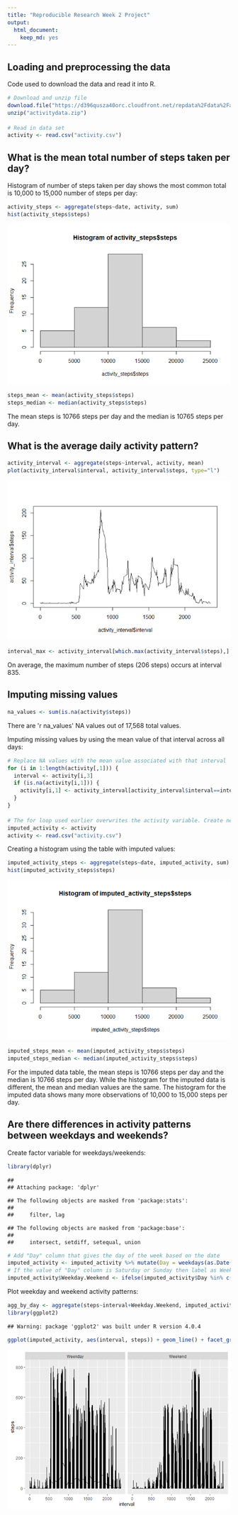 ```yaml
---
title: "Reproducible Research Week 2 Project"
output: 
  html_document: 
    keep_md: yes
---
```




## Loading and preprocessing the data

Code used to download the data and read it into R.


```r
# Download and unzip file
download.file("https://d396qusza40orc.cloudfront.net/repdata%2Fdata%2Factivity.zip", destfile="activitydata.zip")
unzip("activitydata.zip")

# Read in data set
activity <- read.csv("activity.csv")
```

## What is the mean total number of steps taken per day?

Histogram of number of steps taken per day shows the most common total is 10,000 to 15,000 number of steps per day:


```r
activity_steps <- aggregate(steps~date, activity, sum)
hist(activity_steps$steps)
```

![](PA1_template_files/figure-html/unnamed-chunk-2-1.png)<!-- -->


```r
steps_mean <- mean(activity_steps$steps)
steps_median <- median(activity_steps$steps)
```

The mean steps is 10766 steps per day and the median is 10765 steps per day.


## What is the average daily activity pattern?

```r
activity_interval <- aggregate(steps~interval, activity, mean)
plot(activity_interval$interval, activity_interval$steps, type="l")
```

![](PA1_template_files/figure-html/unnamed-chunk-4-1.png)<!-- -->

```r
interval_max <- activity_interval[which.max(activity_interval$steps),]
```
On average, the maximum number of steps (206 steps) occurs at interval 835.


## Imputing missing values

```r
na_values <- sum(is.na(activity$steps))
```
There are 'r na_values' NA values out of 17,568 total values.

Imputing missing values by using the mean value of that interval across all days:

```r
# Replace NA values with the mean value associated with that interval
for (i in 1:length(activity[,1])) {
  interval <- activity[i,3]
  if (is.na(activity[i,1])) {
    activity[i,1] <- activity_interval[activity_interval$interval==interval,2]
  }
}

# The for loop used earlier overwrites the activity variable. Create new imputed_activity variable using the overwrited activity variable and then re-read the activity variable so there are two separate tables: one with imputed values and one without.
imputed_activity <- activity
activity <- read.csv("activity.csv")
```

Creating a histogram using the table with imputed values:


```r
imputed_activity_steps <- aggregate(steps~date, imputed_activity, sum)
hist(imputed_activity_steps$steps)
```

![](PA1_template_files/figure-html/unnamed-chunk-7-1.png)<!-- -->


```r
imputed_steps_mean <- mean(imputed_activity_steps$steps)
imputed_steps_median <- median(imputed_activity_steps$steps)
```

For the imputed data table, the mean steps is 10766 steps per day and the median is 10766 steps per day.
While the histogram for the imputed data is different, the mean and median values are the same. The histogram for the imputed data shows many more observations of 10,000 to 15,000 steps per day.

## Are there differences in activity patterns between weekdays and weekends?

Create factor variable for weekdays/weekends:

```r
library(dplyr)
```

```
## 
## Attaching package: 'dplyr'
```

```
## The following objects are masked from 'package:stats':
## 
##     filter, lag
```

```
## The following objects are masked from 'package:base':
## 
##     intersect, setdiff, setequal, union
```

```r
# Add "Day" column that gives the day of the week based on the date
imputed_activity <- imputed_activity %>% mutate(Day = weekdays(as.Date(imputed_activity$date)))
# If the value of "Day" column is Saturday or Sunday then label as Weekend in "Weekday.Weekend" column, else label as Weekday
imputed_activity$Weekday.Weekend <- ifelse(imputed_activity$Day %in% c("Saturday", "Sunday"), "Weekend", "Weekday")
```

Plot weekday and weekend activity patterns:

```r
agg_by_day <- aggregate(steps~interval+Weekday.Weekend, imputed_activity, mean)
library(ggplot2)
```

```
## Warning: package 'ggplot2' was built under R version 4.0.4
```

```r
ggplot(imputed_activity, aes(interval, steps)) + geom_line() + facet_grid(~ Weekday.Weekend)
```

![](PA1_template_files/figure-html/unnamed-chunk-10-1.png)<!-- -->
